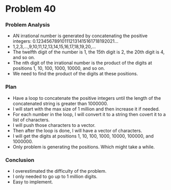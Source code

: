 # Problem 40
### Problem Analysis
- AN irrational number is generated by concatenating the positive integers: 0.123456789101112131415161718192021...
- 1,2,3,...,9,10,11,12,13,14,15,16,17,18,19,20,...
- The twelfth digit of the number is 1, the 15th digit is 2, the 20th digit is 4, and so on.
- The nth digit of the irrational number is the product of the digits at positions 1, 10, 100, 1000, 10000, and so on.
- We need to find the product of the digits at these positions.

### Plan
- Have a loop to concatenate the positive integers until the length of the concatenated string is greater than 1000000.
- I will start with the max size of 1 million and then increase it if needed.
- For each number in the loop, I will convert it to a string then covert it to a list of characters.
- I will push those characters to a vector.
- Then after the loop is done, I will have a vector of characters.
- I will get the digits at positions 1, 10, 100, 1000, 10000, 100000, and 1000000.
- Only problem is generating the positions. Which might take a while.

### Conclusion
- I overestimated the difficulty of the problem.
- I only needed to go up to 1 million digits.
- Easy to implement.